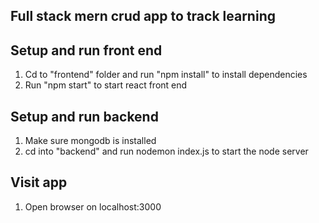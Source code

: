 ## Full stack mern crud app to track learning

## Setup and run front end
1. Cd to "frontend" folder and run "npm install" to install dependencies
2. Run "npm start" to start react front end

## Setup and run backend
1. Make sure mongodb is installed
2. cd into "backend" and run nodemon index.js to start the node server

## Visit app
1. Open browser on localhost:3000 
